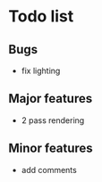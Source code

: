 # Todo list

## Bugs 

- fix lighting

## Major features

- 2 pass rendering

## Minor features

- add comments